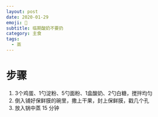 ```yaml
---
layout: post
date: 2020-01-29
emoji: 🍰
subtitle: 临期酸奶不要扔
category: 主食
tags:
  - 蒸
---
```


# 步骤

1. 3个鸡蛋、1勺淀粉、5勺面粉、1盒酸奶、2勺白糖，搅拌均匀
2. 倒入铺好保鲜膜的碗里，撒上干果，封上保鲜膜，戳几个孔
3. 放入锅中蒸 15 分钟